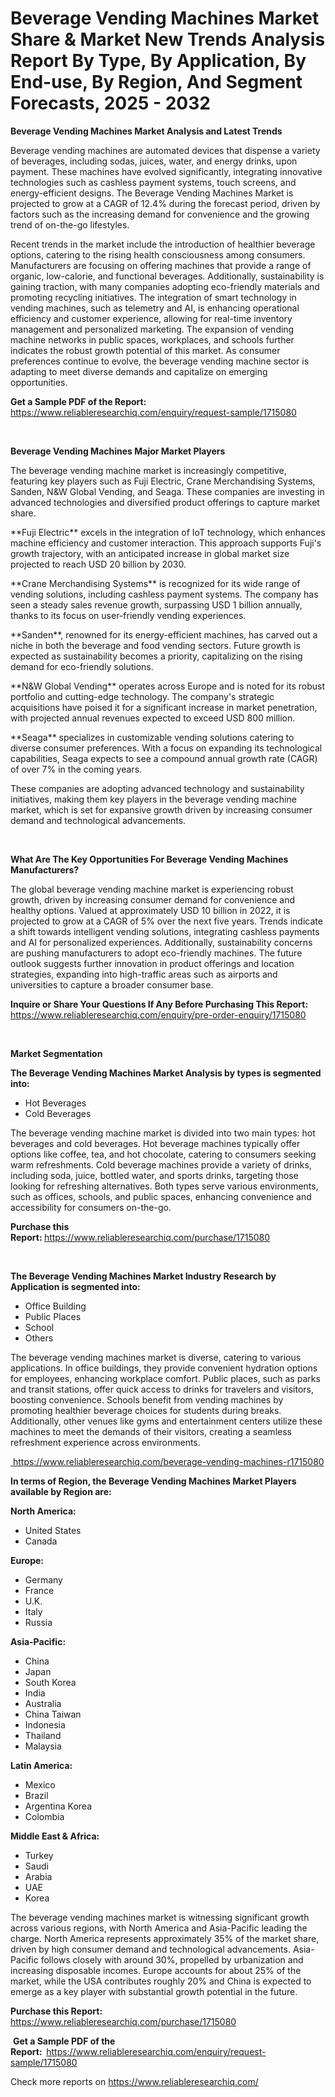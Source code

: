 <p><h1>Beverage Vending Machines Market Share & Market New Trends Analysis Report By Type, By Application, By End-use, By Region, And Segment Forecasts, 2025 - 2032</h1></p><p><strong>Beverage Vending Machines Market Analysis and Latest Trends</strong></p>
<p><p>Beverage vending machines are automated devices that dispense a variety of beverages, including sodas, juices, water, and energy drinks, upon payment. These machines have evolved significantly, integrating innovative technologies such as cashless payment systems, touch screens, and energy-efficient designs. The Beverage Vending Machines Market is projected to grow at a CAGR of 12.4% during the forecast period, driven by factors such as the increasing demand for convenience and the growing trend of on-the-go lifestyles.</p><p>Recent trends in the market include the introduction of healthier beverage options, catering to the rising health consciousness among consumers. Manufacturers are focusing on offering machines that provide a range of organic, low-calorie, and functional beverages. Additionally, sustainability is gaining traction, with many companies adopting eco-friendly materials and promoting recycling initiatives. The integration of smart technology in vending machines, such as telemetry and AI, is enhancing operational efficiency and customer experience, allowing for real-time inventory management and personalized marketing. The expansion of vending machine networks in public spaces, workplaces, and schools further indicates the robust growth potential of this market. As consumer preferences continue to evolve, the beverage vending machine sector is adapting to meet diverse demands and capitalize on emerging opportunities.</p></p>
<p><strong>Get a Sample PDF of the Report:&nbsp;</strong> <a href="https://www.reliableresearchiq.com/enquiry/request-sample/1715080?utm_campaign=120&utm_medium=2&utm_source=Github&utm_content=ia&utm_term=11012025&utm_id=beverage-vending-machines">https://www.reliableresearchiq.com/enquiry/request-sample/1715080</a></p>
<p>&nbsp;</p>
<p><strong>Beverage Vending Machines Major Market Players</strong></p>
<p><p>The beverage vending machine market is increasingly competitive, featuring key players such as Fuji Electric, Crane Merchandising Systems, Sanden, N&W Global Vending, and Seaga. These companies are investing in advanced technologies and diversified product offerings to capture market share.</p><p>**Fuji Electric** excels in the integration of IoT technology, which enhances machine efficiency and customer interaction. This approach supports Fuji's growth trajectory, with an anticipated increase in global market size projected to reach USD 20 billion by 2030.</p><p>**Crane Merchandising Systems** is recognized for its wide range of vending solutions, including cashless payment systems. The company has seen a steady sales revenue growth, surpassing USD 1 billion annually, thanks to its focus on user-friendly vending experiences.</p><p>**Sanden**, renowned for its energy-efficient machines, has carved out a niche in both the beverage and food vending sectors. Future growth is expected as sustainability becomes a priority, capitalizing on the rising demand for eco-friendly solutions.</p><p>**N&W Global Vending** operates across Europe and is noted for its robust portfolio and cutting-edge technology. The company's strategic acquisitions have poised it for a significant increase in market penetration, with projected annual revenues expected to exceed USD 800 million.</p><p>**Seaga** specializes in customizable vending solutions catering to diverse consumer preferences. With a focus on expanding its technological capabilities, Seaga expects to see a compound annual growth rate (CAGR) of over 7% in the coming years.</p><p>These companies are adopting advanced technology and sustainability initiatives, making them key players in the beverage vending machine market, which is set for expansive growth driven by increasing consumer demand and technological advancements.</p></p>
<p>&nbsp;</p>
<p><strong>What Are The Key Opportunities For Beverage Vending Machines Manufacturers?</strong></p>
<p><p>The global beverage vending machine market is experiencing robust growth, driven by increasing consumer demand for convenience and healthy options. Valued at approximately USD 10 billion in 2022, it is projected to grow at a CAGR of 5% over the next five years. Trends indicate a shift towards intelligent vending solutions, integrating cashless payments and AI for personalized experiences. Additionally, sustainability concerns are pushing manufacturers to adopt eco-friendly machines. The future outlook suggests further innovation in product offerings and location strategies, expanding into high-traffic areas such as airports and universities to capture a broader consumer base.</p></p>
<p><strong>Inquire or Share Your Questions If Any Before Purchasing This Report:</strong> <a href="https://www.reliableresearchiq.com/enquiry/pre-order-enquiry/1715080?utm_campaign=120&utm_medium=2&utm_source=Github&utm_content=ia&utm_term=11012025&utm_id=beverage-vending-machines">https://www.reliableresearchiq.com/enquiry/pre-order-enquiry/1715080</a></p>
<p>&nbsp;</p>
<p><strong>Market Segmentation</strong></p>
<p><strong>The Beverage Vending Machines Market Analysis by types is segmented into:</strong></p>
<p><ul><li>Hot Beverages</li><li>Cold Beverages</li></ul></p>
<p><p>The beverage vending machine market is divided into two main types: hot beverages and cold beverages. Hot beverage machines typically offer options like coffee, tea, and hot chocolate, catering to consumers seeking warm refreshments. Cold beverage machines provide a variety of drinks, including soda, juice, bottled water, and sports drinks, targeting those looking for refreshing alternatives. Both types serve various environments, such as offices, schools, and public spaces, enhancing convenience and accessibility for consumers on-the-go.</p></p>
<p><strong>Purchase this Report:&nbsp;</strong><a href="https://www.reliableresearchiq.com/purchase/1715080?utm_campaign=120&utm_medium=2&utm_source=Github&utm_content=ia&utm_term=11012025&utm_id=beverage-vending-machines">https://www.reliableresearchiq.com/purchase/1715080</a></p>
<p>&nbsp;</p>
<p><strong>The Beverage Vending Machines Market Industry Research by Application is segmented into:</strong></p>
<p><ul><li>Office Building</li><li>Public Places</li><li>School</li><li>Others</li></ul></p>
<p><p>The beverage vending machines market is diverse, catering to various applications. In office buildings, they provide convenient hydration options for employees, enhancing workplace comfort. Public places, such as parks and transit stations, offer quick access to drinks for travelers and visitors, boosting convenience. Schools benefit from vending machines by promoting healthier beverage choices for students during breaks. Additionally, other venues like gyms and entertainment centers utilize these machines to meet the demands of their visitors, creating a seamless refreshment experience across environments.</p></p>
<p><a href="https://www.reliableresearchiq.com/beverage-vending-machines-r1715080?utm_campaign=120&utm_medium=2&utm_source=Github&utm_content=ia&utm_term=11012025&utm_id=beverage-vending-machines">&nbsp;https://www.reliableresearchiq.com/beverage-vending-machines-r1715080</a></p>
<p><strong>In terms of Region, the Beverage Vending Machines Market Players available by Region are:</strong></p>
<p>
    <p> <strong> North America: </strong>
        <ul>
            <li>United States</li>
            <li>Canada</li>
        </ul>
        </p> 
    <p> <strong> Europe: </strong>
        <ul>
            <li>Germany</li>
            <li>France</li>
            <li>U.K.</li>
            <li>Italy</li>
            <li>Russia</li>
        </ul>
        </p> 
    <p> <strong> Asia-Pacific: </strong>
        <ul>
            <li>China</li>
            <li>Japan</li>
            <li>South Korea</li>
            <li>India</li>
            <li>Australia</li>
            <li>China Taiwan</li>
            <li>Indonesia</li>
            <li>Thailand</li>
            <li>Malaysia</li>
        </ul>
        </p> 
    <p> <strong> Latin America: </strong>
        <ul>
            <li>Mexico</li>
            <li>Brazil</li>
            <li>Argentina Korea</li>
            <li>Colombia</li>
        </ul>
        </p> 
    <p> <strong> Middle East & Africa: </strong>
        <ul>
            <li>Turkey</li>
            <li>Saudi</li>
            <li>Arabia</li>
            <li>UAE</li>
            <li>Korea</li>
        </ul>
    </p>
    </p>
<p><p>The beverage vending machines market is witnessing significant growth across various regions, with North America and Asia-Pacific leading the charge. North America represents approximately 35% of the market share, driven by high consumer demand and technological advancements. Asia-Pacific follows closely with around 30%, propelled by urbanization and increasing disposable incomes. Europe accounts for about 25% of the market, while the USA contributes roughly 20% and China is expected to emerge as a key player with substantial growth potential in the future.</p></p>
<p><strong>Purchase this Report: </strong><a href="https://www.reliableresearchiq.com/purchase/1715080?utm_campaign=120&utm_medium=2&utm_source=Github&utm_content=ia&utm_term=11012025&utm_id=beverage-vending-machines">https://www.reliableresearchiq.com/purchase/1715080</a></p>
<p>&nbsp;<strong>Get a Sample PDF of the Report:&nbsp;&nbsp;</strong><a href="https://www.reliableresearchiq.com/enquiry/request-sample/1715080?utm_campaign=120&utm_medium=2&utm_source=Github&utm_content=ia&utm_term=11012025&utm_id=beverage-vending-machines">https://www.reliableresearchiq.com/enquiry/request-sample/1715080</a></p>
<p><strong></strong></p>
<p>Check more reports on <a href="https://www.reliableresearchiq.com/?utm_campaign=120&utm_medium=2&utm_source=Github&utm_content=ia&utm_term=11012025&utm_id=beverage-vending-machines">https://www.reliableresearchiq.com/</a></p>